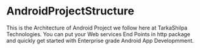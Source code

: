 # AndroidProjectStructure
This is the Architecture of Android Project we follow here at TarkaShilpa Technologies. You can put your Web services End Points in http package and quickly get started with Enterprise grade Android App Developmment.
